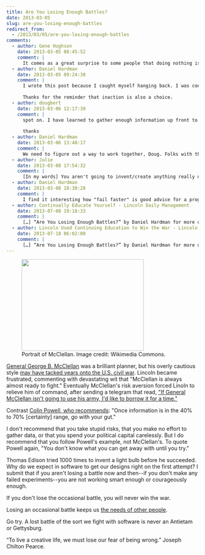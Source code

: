 ```yaml
---
title: Are You Losing Enough Battles?
date: 2013-03-05
slug: are-you-losing-enough-battles
redirect_from:
  - /2013/03/05/are-you-losing-enough-battles
comments:
  - author: Gene Hughson
    date: 2013-03-05 08:45:52
    comment: |
      It comes as a great surprise to some people that doing nothing is as much an action as doing something.  As long as there is more than one actor in the world, there is no stasis.
  - author: Daniel Hardman
    date: 2013-03-05 09:24:38
    comment: |
      I wrote this post because I caught myself hanging back. I was concerned that some ideas that I had might not stand up to thorough testing, so I didn't propose them at all. What I've realized is that it's fine if my ideas don't stand up, but it's not fine to not do the experiment. I needed a little shot of courage! :-)
      
      Thanks for the reminder that inaction is also a choice.
  - author: dougbert
    date: 2013-03-06 12:17:39
    comment: |
      spot on. I have learned to gather enough information up front to know the following:  a) it is doable with the resources we have, even if we don't know all of what we need - we will learn. b) We know the general direction we need to go, c) we know mostly WHAT we will have, so we know when we are done.
      
      thanks
  - author: Daniel Hardman
    date: 2013-03-06 13:48:17
    comment: |
      We need to figure out a way to work together, Doug. Folks with that kind of a philosophy tend to generate momentum, and I love being on teams with them!
  - author: Julie
    date: 2013-03-08 17:54:32
    comment: |
      [In my words] You aren't going to invent/create anything really new and interesting in one try. The faster and more often you fail - the sooner you can succeed!
  - author: Daniel Hardman
    date: 2013-03-08 18:30:28
    comment: |
      I find it interesting how "fail faster" is good advice for a program (I'm thinking of preconditions), and also for people... :-)
  - author: Continually Educate Yourself - Lincoln Daily Management
    date: 2013-07-08 19:18:33
    comment: |
      […] “Are You Losing Enough Battles?” by Daniel Hardman for more on George […]
  - author: Lincoln Used Continuing Education to Win the War - Lincoln Daily Management
    date: 2013-07-18 06:02:00
    comment: |
      […] “Are You Losing Enough Battles?” by Daniel Hardman for more on George […]
---
```

<figure><img alt="" src="http://upload.wikimedia.org/wikipedia/commons/thumb/e/ef/George_McClellan_at_National_Portrait_Gallery_IMG_4524.JPG/320px-George_McClellan_at_National_Portrait_Gallery_IMG_4524.JPG" width="320" height="240" /><figcaption>Portrait of McClellan. Image credit: Wikimedia Commons.</figcaption></figure>

<a href="http://en.wikipedia.org/wiki/General_mcclellan" target="_blank">General George B. McClellan</a> was a brilliant planner, but his overly cautious style <a href="http://myloc.gov/Exhibitions/civil-war-in-america/april-1862-november-1862/ExhibitObjects/Lees-Lost-Orders-and-McClellans-Wasted-Opportunity.aspx" target="_blank">may have tacked years onto the U.S. civil war</a>. Lincoln became frustrated, commenting with devastating wit that "McClellan is always almost ready to fight." Eventually McClellan's risk aversion forced Linoln to relieve him of command, after sending a telegram that read, <a href="http://rileyhayes.com/blog/general-inaction-vs-general-in-action-2/" target="_blank">"If General McClellan isn't going to use his army, I'd like to borrow it for a time."</a>

Contrast <a title="Colin Powell Leadership Presentation" href="http://www.slideshare.net/guesta3e206/colin-powells-leadership-presentation" target="_blank">Colin Powell, who recommends</a>: "Once information is in the 40% to 70% [certainty] range, go with your gut."

I don't recommend that you take stupid risks, that you make no effort to gather data, or that you spend your political capital carelessly. But I do recommend that you follow Powell's example, not McClellan's. To quote Powell again, "You don't know what you can get away with until you try."

Thomas Edison tried 1000 times to invent a light bulb before he succeeded. Why do we expect in software to get our designs right on the first attempt? I submit that if you aren't losing a battle now and then--if you don't make any failed experiments--you are not working smart enough or courageously enough.

If you don't lose the occasional battle, you will never win the war.

Losing an occasional battle keeps us <a title="Humility" href="users-arent-the-only-people-in-your-software.md" target="_blank">the needs of other people</a>.

Go try. A lost battle of the sort we fight with software is never an Antietam or Gettysburg.

“To live a creative life, we must lose our fear of being wrong.” Joseph Chilton Pearce.
